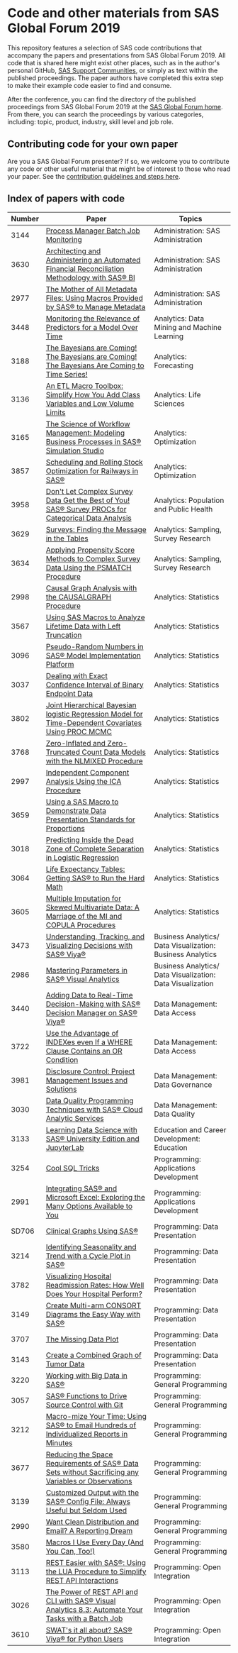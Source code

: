 # Code and other materials from SAS Global Forum 2019

This repository features a selection of SAS code contributions that accompany the papers and presentations from SAS Global Forum 2019.  All code that is shared here might exist other places, such as in the author's personal GitHub, [SAS Support Communities](https://communities.sas.com), or simply as text within the published proceedings.  The paper authors have completed this extra step to make their example code easier to find and consume.

After the conference, you can find the directory of the published proceedings from SAS Global Forum 2019 at the [SAS Global Forum home](https://www.sas.com/en_us/events/sas-global-forum/program/proceedings.html).  From there, you can search the proceedings by various categories, including: topic, product, industry, skill level and job role.

## Contributing code for your own paper

Are you a SAS Global Forum presenter?  If so, we welcome you to contribute any code or other useful material that might be of interest to those who read your paper.  See the [contribution guidelines and steps here](CONTRIBUTING.md).

## Index of papers with code

Number | Paper | Topics
------ | ---------- | --------
3144 | [Process Manager Batch Job Monitoring](3144-2019-Ponnusamy) | Administration: SAS Administration
3630 | [Architecting and Administering an Automated Financial Reconciliation Methodology with SAS® BI](3630-2019-Farias) | Administration: SAS Administration
2977 | [The Mother of All Metadata Files: Using Macros Provided by SAS® to Manage Metadata](2977-2019-McCabe) | Administration: SAS Administration
3448 | [Monitoring the Relevance of Predictors for a Model Over Time](3448-2019-Lam) | Analytics: Data Mining and Machine Learning
3188 | [The Bayesians are Coming! The Bayesians are Coming! The Bayesians Are Coming to Time Series!](3188-2019-Labarr) | Analytics: Forecasting
3136 | [An ETL Macro Toolbox: Simplify How You Add Class Variables and Low Volume Limits](3136-2019-Torres) | Analytics: Life Sciences
3165 | [The Science of Workflow Management: Modeling Business Processes in SAS® Simulation Studio](3165-2019-Manet) | Analytics: Optimization
3857 | [Scheduling and Rolling Stock Optimization for Railways in SAS®](3857-2019-Tiwari) | Analytics: Optimization
3958 | [Don't Let Complex Survey Data Get the Best of You! SAS® Survey PROCs for Categorical Data Analysis](3958-2019-Baker) | Analytics: Population and Public Health
3629 | [Surveys: Finding the Message in the Tables](3629-2019-Feldesman) | Analytics: Sampling, Survey Research
3634 | [Applying Propensity Score Methods to Complex Survey Data Using the PSMATCH Procedure](3634-2019-Karabon) | Analytics: Sampling, Survey Research
2998 | [Causal Graph Analysis with the CAUSALGRAPH Procedure](2998-2019-Thompson) | Analytics: Statistics
3567 | [Using SAS Macros to Analyze Lifetime Data with Left Truncation](3567-2019-Hu) | Analytics: Statistics
3096 | [Pseudo-Random Numbers in SAS® Model Implementation Platform](3096-2019-Dood) | Analytics: Statistics
3037 | [Dealing with Exact Confidence Interval of Binary Endpoint Data](3037-2019-Patel) | Analytics: Statistics
3802 | [Joint Hierarchical Bayesian logistic Regression Model for Time-Dependent Covariates Using PROC MCMC](3802-2019-Vazquez-Arreola) | Analytics: Statistics
3768 | [Zero-Inflated and Zero-Truncated Count Data Models with the NLMIXED Procedure](3768-2019-High) | Analytics: Statistics
2997 | [Independent Component Analysis Using the ICA Procedure](2997-2019-Kang) | Analytics: Statistics
3659 | [Using a SAS Macro to Demonstrate Data Presentation Standards for Proportions](3659-2019-Bush) | Analytics: Statistics
3018 | [Predicting Inside the Dead Zone of Complete Separation in Logistic Regression](3018-2019-Derr) | Analytics: Statistics
3064 | [Life Expectancy Tables: Getting SAS® to Run the Hard Math](3064-2019-Vincent) | Analytics: Statistics
3605 | [Multiple Imputation for Skewed Multivariate Data: A Marriage of the MI and COPULA Procedures](3605-2019-Lun) | Analytics: Statistics
3473 | [Understanding, Tracking, and Visualizing Decisions with SAS® Viya®](3473-2019-Sommer) | Business Analytics/ Data Visualization: Business Analytics
2986 | [Mastering Parameters in SAS® Visual Analytics](2986-2019-Sztukowski) | Business Analytics/ Data Visualization: Data Visualization
3440 | [Adding Data to Real-Time Decision-Making with SAS® Decision Manager on SAS® Viya®](3440-2019-Jessee) | Data Management: Data Access
3722 | [Use the Advantage of INDEXes even If a WHERE Clause Contains an OR Condition](3722-2019-Jablonski) | Data Management: Data Access
3981 | [Disclosure Control: Project Management Issues and Solutions](3981-2019-Timusk) | Data Management: Data Governance
3030 | [Data Quality Programming Techniques with SAS® Cloud Analytic Services](3030-2019-Robert) | Data Management: Data Quality
3133 | [Learning Data Science with SAS® University Edition and JupyterLab](3133-2019-Gaines) | Education and Career Development: Education
3254 | [Cool SQL Tricks](3254-2019-Lavery) | Programming: Applications Development
2991 | [Integrating SAS® and Microsoft Excel: Exploring the Many Options Available to You](2991-2019-DelGobbo) | Programming: Applications Development
SD706 | [Clinical Graphs Using SAS®](SD706-2019-Hebbar) | Programming: Data Presentation
3214 | [Identifying Seasonality and Trend with a Cycle Plot in SAS®](3214-2019-Li) | Programming: Data Presentation
3782 | [Visualizing Hospital Readmission Rates: How Well Does Your Hospital Perform?](3782-2019-Barbo) | Programming: Data Presentation
3149 | [Create Multi-arm CONSORT Diagrams the Easy Way with SAS®](3149-2019-Hebbar) | Programming: Data Presentation
3707 | [The Missing Data Plot](3707-2019-High) | Programming: Data Presentation
3143 | [Create a Combined Graph of Tumor Data](3143-2019-Matange) | Programming: Data Presentation
3220 | [Working with Big Data in SAS®](3220-2019-Jordan) | Programming: General Programming
3057 | [SAS® Functions to Drive Source Control with Git](3057-2019-Zimmerman) | Programming: General Programming
3212 | [Macro-mize Your Time: Using SAS® to Email Hundreds of Individualized Reports in Minutes](3212-2019-Ibrahim) | Programming: General Programming
3677 | [Reducing the Space Requirements of SAS® Data Sets without Sacrificing any Variables or Observations](3677-2019-Sloan) | Programming: General Programming
3139 | [Customized Output with the SAS® Config File: Always Useful but Seldom Used](3139-2019-Torres) | Programming: General Programming
2990 | [Want Clean Distribution and Email? A Reporting Dream](2990-2019-Bixler) | Programming: General Programming
3580 | [Macros I Use Every Day (And You Can, Too!)](3580-2019-Deshon) | Programming: General Programming
3113 | [REST Easier with SAS®: Using the LUA Procedure to Simplify REST API Interactions](3113-2019-Major) | Programming: Open Integration
3026 | [The Power of REST API and CLI with SAS® Visual Analytics 8.3: Automate Your Tasks with a Batch Job](3026-2019-Kang) | Programming: Open Integration
3610 | [SWAT's it all about? SAS® Viya® for Python Users](3610-2019-Foreman) | Programming: Open Integration
